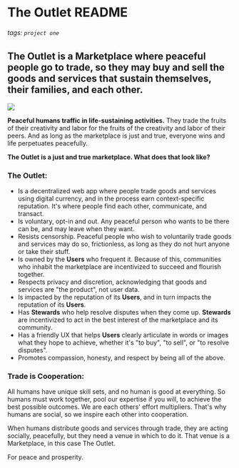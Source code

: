 # The Outlet README
###### tags: `project one`

## The Outlet is a Marketplace where peaceful people go to trade, so they may buy and sell the goods and services that sustain themselves, their families, and each other.

![](https://i.imgur.com/TkOfy9K.jpg)

**Peaceful humans traffic in life-sustaining activities.** They trade the fruits of their creativity and labor for the fruits of the creativity and labor of their peers. And as long as the marketplace is just and true, everyone wins and life perpetuates peacefully. 

**The Outlet is a just and true marketplace. What does that look like?**  

### The Outlet:

- Is a decentralized web app where people trade goods and services using digital currency, and in the process earn context-specific reputation. It's where people find each other, communicate, and transact.
- Is voluntary, opt-in and out. Any peaceful person who wants to be there can be, and may leave when they want.
- Resists censorship. Peaceful people who wish to voluntarily trade goods and services may do so, frictionless, as long as they do not hurt anyone or take their stuff.
- Is owned by the **Users** who frequent it. Because of this, communities who inhabit the marketplace are incentivized to succeed and flourish together.
- Respects privacy and discretion, acknowledging that goods and services are "the product", not user data.
- Is impacted by the reputation of its **Users**, and in turn impacts the reputation of its **Users**.
- Has **Stewards** who help resolve disputes when they come up. **Stewards** are incentivized to act in the best interest of the marketplace and its community.
- Has a friendly UX that helps **Users** clearly articulate in words or images what they hope to achieve, whether it's "to buy", "to sell", or "to resolve disputes". 
- Promotes compassion, honesty, and respect by being all of the above.

### Trade is Cooperation:
All humans have unique skill sets, and no human is good at everything. So humans must work together, pool our expertise if you will, to achieve the best possible outcomes. We are each others' effort multipliers. That's why humans are social, so we inspire each other into cooperation. 

When humans distribute goods and services through trade, they are acting socially, peacefully, but they need a venue in which to do it. That venue is a Marketplace, in this case The Outlet. 

For peace and prosperity.
